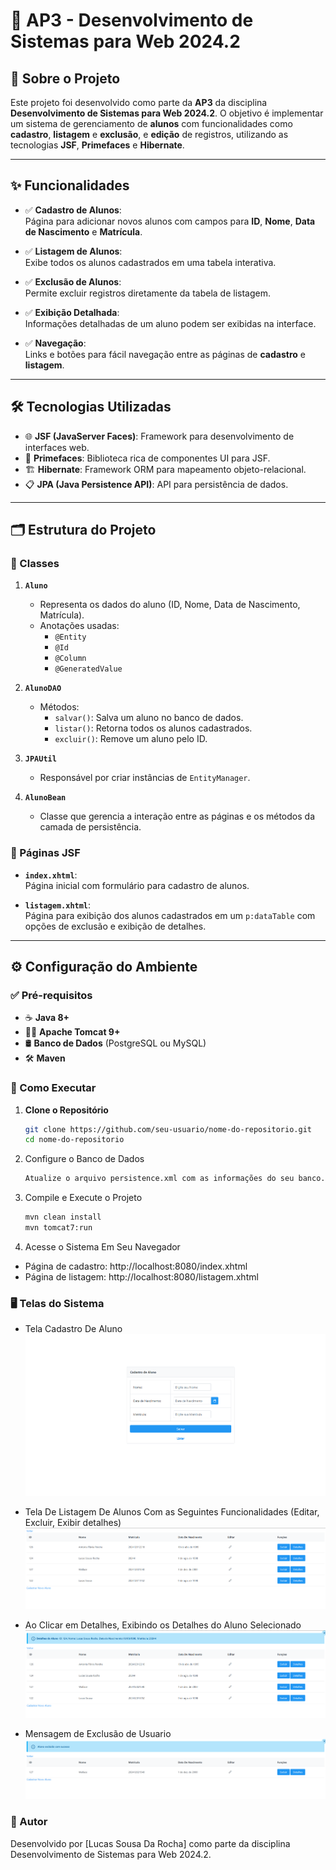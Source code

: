 # 🚀 AP3 - Desenvolvimento de Sistemas para Web 2024.2

## 📖 Sobre o Projeto

Este projeto foi desenvolvido como parte da **AP3** da disciplina **Desenvolvimento de Sistemas para Web 2024.2**. O objetivo é implementar um sistema de gerenciamento de **alunos** com funcionalidades como **cadastro**, **listagem** e **exclusão**, e **edição** de registros, utilizando as tecnologias **JSF**, **Primefaces** e **Hibernate**.  

---

## ✨ Funcionalidades

- ✅ **Cadastro de Alunos**:  
  Página para adicionar novos alunos com campos para **ID**, **Nome**, **Data de Nascimento** e **Matrícula**.  

- ✅ **Listagem de Alunos**:  
  Exibe todos os alunos cadastrados em uma tabela interativa.

- ✅ **Exclusão de Alunos**:  
  Permite excluir registros diretamente da tabela de listagem.

- ✅ **Exibição Detalhada**:  
  Informações detalhadas de um aluno podem ser exibidas na interface.

- ✅ **Navegação**:  
  Links e botões para fácil navegação entre as páginas de **cadastro** e **listagem**.

---

## 🛠️ Tecnologias Utilizadas

- 🌐 **JSF (JavaServer Faces)**: Framework para desenvolvimento de interfaces web.  
- 🎨 **Primefaces**: Biblioteca rica de componentes UI para JSF.  
- 🏗️ **Hibernate**: Framework ORM para mapeamento objeto-relacional.  
- 📋 **JPA (Java Persistence API)**: API para persistência de dados.  

---

## 🗂️ Estrutura do Projeto

### 🔹 Classes

1. **`Aluno`**  
   - Representa os dados do aluno (ID, Nome, Data de Nascimento, Matrícula).  
   - Anotações usadas:  
     - `@Entity`  
     - `@Id`  
     - `@Column`  
     - `@GeneratedValue`  

2. **`AlunoDAO`**  
   - Métodos:
     - `salvar()`: Salva um aluno no banco de dados.  
     - `listar()`: Retorna todos os alunos cadastrados.  
     - `excluir()`: Remove um aluno pelo ID.  

3. **`JPAUtil`**  
   - Responsável por criar instâncias de `EntityManager`.

4. **`AlunoBean`**  
   - Classe que gerencia a interação entre as páginas e os métodos da camada de persistência.

### 🔹 Páginas JSF

- **`index.xhtml`**:  
  Página inicial com formulário para cadastro de alunos.

- **`listagem.xhtml`**:  
  Página para exibição dos alunos cadastrados em um `p:dataTable` com opções de exclusão e exibição de detalhes.

---

## ⚙️ Configuração do Ambiente

### ✅ Pré-requisitos

- ☕ **Java 8+**  
- 🐱‍💻 **Apache Tomcat 9+**  
- 🛢️ **Banco de Dados** (PostgreSQL ou MySQL)  
- 🛠️ **Maven**  

### 🚀 Como Executar

1. **Clone o Repositório**  
   ```bash
   git clone https://github.com/seu-usuario/nome-do-repositorio.git
   cd nome-do-repositorio
   ```

2. Configure o Banco de Dados
   ```bash
   Atualize o arquivo persistence.xml com as informações do seu banco.
   ```

3. Compile e Execute o Projeto

   ```bash
   mvn clean install
   mvn tomcat7:run
   ```

4. Acesse o Sistema Em Seu Navegador

- Página de cadastro: http://localhost:8080/index.xhtml
- Página de listagem: http://localhost:8080/listagem.xhtml

### 🖥️ Telas do Sistema

- Tela Cadastro De Aluno
![alt text](image.png)

- Tela De Listagem De Alunos Com as Seguintes Funcionalidades (Editar, Excluir, Exibir detalhes)
![alt text](image-1.png)

- Ao Clicar em Detalhes, Exibindo os Detalhes do Aluno Selecionado
![alt text](image-2.png)

- Mensagem de Exclusão de Usuario
![alt text](image-3.png)
### 👤 Autor
Desenvolvido por [Lucas Sousa Da Rocha] como parte da disciplina Desenvolvimento de Sistemas para Web 2024.2.